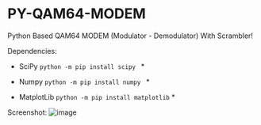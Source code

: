 # PY-QAM64-MODEM
Python Based QAM64 MODEM (Modulator - Demodulator) With Scrambler!

Dependencies: 

*  SciPy ```python -m pip install scipy ``` *
  
*  Numpy ```python -m pip install numpy ``` *
  
*  MatplotLib ```python -m pip install matplotlib``` *
  
Screenshot:
![image](https://user-images.githubusercontent.com/58897843/175860838-41ab438c-802c-4789-829f-3367b9e88b63.png)
